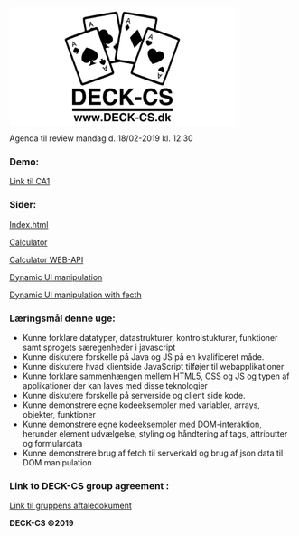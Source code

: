 <img src="Banner-top-DCS.png" width="400" align="center"/>  

Agenda til review mandag d. 18/02-2019 kl. 12:30

### Demo: ###

[Link til CA1](https://testprogram.dk/CA1/) 

### Sider: ###

[Index.html](https://testprogram.dk/CA1/)

[Calculator](https://testprogram.dk/CA1/calculate.html) 

[Calculator WEB-API](https://testprogram.dk/CA1/) 

[Dynamic UI manipulation](https://testprogram.dk/CA1/DynamicUIMan.html) 

[Dynamic UI manipulation with fecth](https://testprogram.dk/CA1/DynamicUIManWithFetch.html) 

### Læringsmål denne uge: ###

- Kunne forklare datatyper, datastrukturer, kontrolstukturer, funktioner samt sprogets særegenheder i javascript
- Kunne diskutere forskelle på Java og JS på en kvalificeret måde.
- Kunne diskutere hvad klientside JavaScript tilføjer til webapplikationer
- Kunne forklare sammenhængen mellem HTML5, CSS og JS og typen af applikationer der kan laves med disse teknologier
- Kunne diskutere forskelle på serverside og client side kode.
- Kunne demonstrere egne kodeeksempler med variabler, arrays, objekter, funktioner
- Kunne demonstrere egne kodeeksempler med DOM-interaktion, herunder element udvælgelse, styling og håndtering af tags, attributter og formulardata
- Kunne demonstrere brug af fetch til serverkald og brug af json data til DOM manipulation

### Link to DECK-CS group agreement :
[Link til gruppens aftaledokument](https://docs.google.com/document/d/1uSLKk3kQAV3UQ0Y1XKtVFQ_YJ_gXrON00-IDqS8o5s4/edit?usp=sharing) 

**DECK-CS ©2019**
